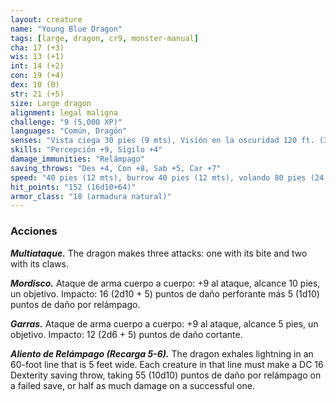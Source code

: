 ```yaml
---
layout: creature
name: "Young Blue Dragon"
tags: [large, dragon, cr9, monster-manual]
cha: 17 (+3)
wis: 13 (+1)
int: 14 (+2)
con: 19 (+4)
dex: 10 (0)
str: 21 (+5)
size: Large dragon
alignment: legal maligna
challenge: "9 (5,000 XP)"
languages: "Común, Dragón"
senses: "Vista ciega 30 pies (9 mts), Visión en la oscuridad 120 ft. (36 mts)"
skills: "Percepción +9, Sigilo +4"
damage_immunities: "Relámpago"
saving_throws: "Des +4, Con +8, Sab +5, Car +7"
speed: "40 pies (12 mts), burrow 40 pies (12 mts), volando 80 pies (24 mts)"
hit_points: "152 (16d10+64)"
armor_class: "18 (armadura natural)"
---
```


### Acciones

***Multiataque.*** The dragon makes three attacks: one with its bite and two with its claws.

***Mordisco.*** Ataque de arma cuerpo a cuerpo: +9 al ataque, alcance 10 pies, un objetivo. Impacto: 16 (2d10 + 5) puntos de daño perforante más 5 (1d10) puntos de daño por relámpago.

***Garras.*** Ataque de arma cuerpo a cuerpo: +9 al ataque, alcance 5 pies, un objetivo. Impacto: 12 (2d6 + 5) puntos de daño cortante.

***Aliento de Relámpago (Recarga 5-6).*** The dragon exhales lightning in an 60-foot line that is 5 feet wide. Each creature in that line must make a DC 16 Dexterity saving throw, taking 55 (10d10) puntos de daño por relámpago on a failed save, or half as much damage on a successful one.